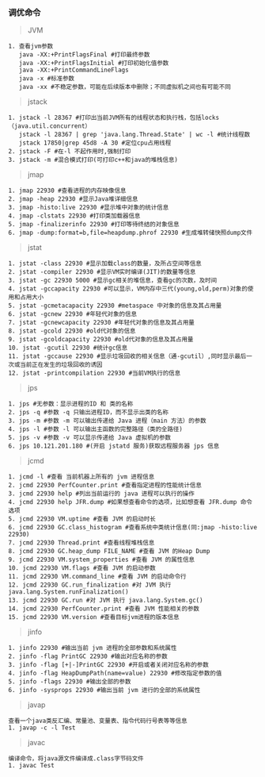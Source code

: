 ### 调优命令

> JVM

    1. 查看jvm参数
       java -XX:+PrintFlagsFinal #打印最终参数
       java -XX:+PrintFlagsInitial #打印初始化值参数
       java -XX:+PrintCommandLineFlags
       java -x #标准参数
       java -xx #不稳定参数，可能在后续版本中删除；不同虚拟机之间也有可能不同

> jstack

    1. jstack -l 28367 #打印出当前JVM所有的线程状态和执行栈，包括locks（java.util.concurrent）
       jstack -l 28367 | grep 'java.lang.Thread.State' | wc -l #统计线程数
       jstack 17850|grep 45d8 -A 30 #定位cpu占用线程
    2. jstack -F #在-l 不起作用时,强制打印
    3. jstack -m #混合模式打印(可打印c++和java的堆栈信息)


> jmap

    1. jmap 22930 #查看进程的内存映像信息
    2. jmap -heap 22930 #显示Java堆详细信息
    3. jmap -histo:live 22930 #显示堆中对象的统计信息
    4. jmap -clstats 22930 #打印类加载器信息  
    5. jmap -finalizerinfo 22930 #打印等待终结的对象信息
    6. jmap -dump:format=b,file=heapdump.phrof 22930 #生成堆转储快照dump文件

> jstat

    1. jstat -class 22930 #显示加载class的数量，及所占空间等信息
    2. jstat -compiler 22930 #显示VM实时编译(JIT)的数量等信息
    3. jstat -gc 22930 5000 #显示gc相关的堆信息，查看gc的次数，及时间
    4. jstat -gccapacity 22930 #可以显示，VM内存中三代(young,old,perm)对象的使用和占用大小
    5. jstat -gcmetacapacity 22930 #metaspace 中对象的信息及其占用量
    6. jstat -gcnew 22930 #年轻代对象的信息
    7. jstat -gcnewcapacity 22930 #年轻代对象的信息及其占用量
    8. jstat -gcold 22930 #old代对象的信息
    9. jstat -gcoldcapacity 22930 #old代对象的信息及其占用量
    10. jstat -gcutil 22930 #统计gc信息
    11. jstat -gccause 22930 #显示垃圾回收的相关信息（通-gcutil）,同时显示最后一次或当前正在发生的垃圾回收的诱因
    12. jstat -printcompilation 22930 #当前VM执行的信息

> jps

    1. jps #无参数：显示进程的ID 和 类的名称
    2. jps -q #参数 -q 只输出进程ID，而不显示出类的名称
    3. jps -m #参数 -m 可以输出传递给 Java 进程（main 方法）的参数
    4. jps -l #参数 -l 可以输出主函数的完整路径（类的全路径)
    5. jps -v #参数 -v 可以显示传递给 Java 虚拟机的参数
    6. jps 10.121.201.180 #(开启 jstatd 服务)获取远程服务器 jps 信息

> jcmd

    1. jcmd -l #查看 当前机器上所有的 jvm 进程信息
    2. jcmd 22930 PerfCounter.print #查看指定进程的性能统计信息
    3. jcmd 22930 help #列出当前运行的 java 进程可以执行的操作
    4. jcmd 22930 help JFR.dump #如果想查看命令的选项，比如想查看 JFR.dump 命令选项
    5. jcmd 22930 VM.uptime #查看 JVM 的启动时长
    6. jcmd 22930 GC.class_histogram #查看系统中类统计信息(同:jmap -histo:live 22930)
    7. jcmd 22930 Thread.print #查看线程堆栈信息
    8. jcmd 22930 GC.heap_dump FILE_NAME #查看 JVM 的Heap Dump
    9. jcmd 22930 VM.system_properties #查看 JVM 的属性信息
    10. jcmd 22930 VM.flags #查看 JVM 的启动参数
    11. jcmd 22930 VM.command_line #查看 JVM 的启动命令行
    12. jcmd 22930 GC.run_finalization #对 JVM 执行 java.lang.System.runFinalization()
    13. jcmd 22930 GC.run #对 JVM 执行 java.lang.System.gc()
    14. jcmd 22930 PerfCounter.print #查看 JVM 性能相关的参数
    15. jcmd 22930 VM.version #查看目标jvm进程的版本信息

> jinfo

    1. jinfo 22930 #输出当前 jvm 进程的全部参数和系统属性
    2. jinfo -flag PrintGC 22930 #输出对应名称的参数
    3. jinfo -flag [+|-]PrintGC 22930 #开启或者关闭对应名称的参数
    4. jinfo -flag HeapDumpPath(name=value) 22930 #修改指定参数的值
    5. jinfo -flags 22930 #输出全部的参数
    6. jinfo -sysprops 22930 #输出当前 jvm 进行的全部的系统属性

> javap

    查看一个java类反汇编、常量池、变量表、指令代码行号表等等信息
    1. javap -c -l Test

> javac

    编译命令，将java源文件编译成.class字节码文件
    1. javac Test
